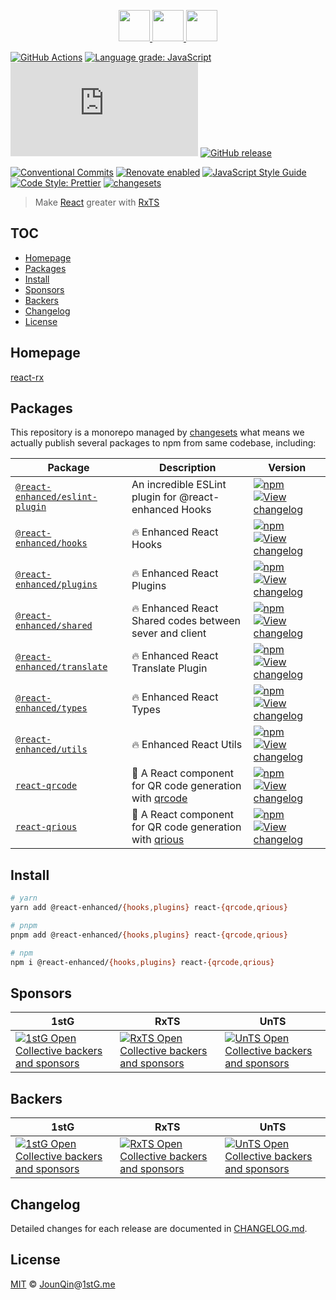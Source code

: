 <p align="center">
  <a href="https://rxjs.dev">
    <img src="https://rxjs.dev/assets/images/logos/Rx_Logo_S.png" height="50" />
  </a>
  <a href="#readme">
    <img src="https://rx-ts.github.io/assets/heart.svg" height="50" />
  </a>
  <a href="https://reactjs.org">
    <img src="https://rx-ts.github.io/assets/react.svg"  height="50" />
  </a>
</p>

[![GitHub Actions](https://github.com/rx-ts/react/workflows/CI/badge.svg)](https://github.com/rx-ts/react/actions/workflows/ci.yml)
[![Language grade: JavaScript](https://img.shields.io/lgtm/grade/javascript/g/rx-ts/react.svg?logo=lgtm&logoWidth=18)](https://lgtm.com/projects/g/rx-ts/react/context:javascript)
[![type-coverage](https://img.shields.io/badge/dynamic/json.svg?label=type-coverage&prefix=%E2%89%A5&suffix=%&query=$.typeCoverage.atLeast&uri=https%3A%2F%2Fraw.githubusercontent.com%2Frx-ts%2Freact%2Fmaster%2Fpackage.json)](https://github.com/plantain-00/type-coverage)
[![GitHub release](https://img.shields.io/github/release/rx-ts/react)](https://github.com/rx-ts/react/releases)

[![Conventional Commits](https://img.shields.io/badge/conventional%20commits-1.0.0-yellow.svg)](https://conventionalcommits.org)
[![Renovate enabled](https://img.shields.io/badge/renovate-enabled-brightgreen.svg)](https://renovatebot.com)
[![JavaScript Style Guide](https://img.shields.io/badge/code_style-standard-brightgreen.svg)](https://standardjs.com)
[![Code Style: Prettier](https://img.shields.io/badge/code_style-prettier-ff69b4.svg)](https://github.com/prettier/prettier)
[![changesets](https://img.shields.io/badge/maintained%20with-changesets-176de3.svg)](https://github.com/atlassian/changesets)

> Make [React][] greater with [RxTS][]

## TOC <!-- omit in toc -->

- [Homepage](#homepage)
- [Packages](#packages)
- [Install](#install)
- [Sponsors](#sponsors)
- [Backers](#backers)
- [Changelog](#changelog)
- [License](#license)

## Homepage

<a href="https://react-rx.vercel.app" target="_blank">react-rx</a>

## Packages

This repository is a monorepo managed by [changesets][] what means we actually publish several packages to npm from same codebase, including:

| Package                                                                    | Description                                                 | Version                                                                                                                                                                                                                                                                     |
| -------------------------------------------------------------------------- | ----------------------------------------------------------- | --------------------------------------------------------------------------------------------------------------------------------------------------------------------------------------------------------------------------------------------------------------------------- |
| [`@react-enhanced/eslint-plugin`](/packages/@react-enhanced/eslint-plugin) | An incredible ESLint plugin for @react-enhanced Hooks       | [![npm](https://img.shields.io/npm/v/@react-enhanced/eslint-plugin.svg)](https://www.npmjs.com/package/@react-enhanced/eslint-plugin) [![View changelog](https://img.shields.io/badge/changelog-explore-brightgreen)](https://changelogs.xyz/@react-enhanced/eslint-plugin) |
| [`@react-enhanced/hooks`](/packages/@react-enhanced/hooks)                 | 🔥 Enhanced React Hooks                                     | [![npm](https://img.shields.io/npm/v/@react-enhanced/hooks.svg)](https://www.npmjs.com/package/@react-enhanced/hooks) [![View changelog](https://img.shields.io/badge/changelog-explore-brightgreen)](https://changelogs.xyz/@react-enhanced/hooks)                         |
| [`@react-enhanced/plugins`](/packages/@react-enhanced/plugins)             | 🔥 Enhanced React Plugins                                   | [![npm](https://img.shields.io/npm/v/@react-enhanced/plugins.svg)](https://www.npmjs.com/package/@react-enhanced/plugins) [![View changelog](https://img.shields.io/badge/changelog-explore-brightgreen)](https://changelogs.xyz/@react-enhanced/plugins)                   |
| [`@react-enhanced/shared`](/packages/@react-enhanced/shared)               | 🔥 Enhanced React Shared codes between sever and client     | [![npm](https://img.shields.io/npm/v/@react-enhanced/shared.svg)](https://www.npmjs.com/package/@react-enhanced/shared) [![View changelog](https://img.shields.io/badge/changelog-explore-brightgreen)](https://changelogs.xyz/@react-enhanced/shared)                      |
| [`@react-enhanced/translate`](/packages/@react-enhanced/translate)         | 🔥 Enhanced React Translate Plugin                          | [![npm](https://img.shields.io/npm/v/@react-enhanced/translate.svg)](https://www.npmjs.com/package/@react-enhanced/translate) [![View changelog](https://img.shields.io/badge/changelog-explore-brightgreen)](https://changelogs.xyz/@react-enhanced/translate)             |
| [`@react-enhanced/types`](/packages/@react-enhanced/types)                 | 🔥 Enhanced React Types                                     | [![npm](https://img.shields.io/npm/v/@react-enhanced/types.svg)](https://www.npmjs.com/package/@react-enhanced/types) [![View changelog](https://img.shields.io/badge/changelog-explore-brightgreen)](https://changelogs.xyz/@react-enhanced/types)                         |
| [`@react-enhanced/utils`](/packages/@react-enhanced/utils)                 | 🔥 Enhanced React Utils                                     | [![npm](https://img.shields.io/npm/v/@react-enhanced/utils.svg)](https://www.npmjs.com/package/@react-enhanced/utils) [![View changelog](https://img.shields.io/badge/changelog-explore-brightgreen)](https://changelogs.xyz/@react-enhanced/utils)                         |
| [`react-qrcode`](/packages/react-qrcode)                                   | 🤳 A React component for QR code generation with [qrcode][] | [![npm](https://img.shields.io/npm/v/react-qrcode.svg)](https://www.npmjs.com/package/react-qrcode) [![View changelog](https://img.shields.io/badge/changelog-explore-brightgreen)](https://changelogs.xyz/react-qrcode)                                                    |
| [`react-qrious`](/packages/react-qrious)                                   | 🤳 A React component for QR code generation with [qrious][] | [![npm](https://img.shields.io/npm/v/react-qrious.svg)](https://www.npmjs.com/package/react-qrious) [![View changelog](https://img.shields.io/badge/changelog-explore-brightgreen)](https://changelogs.xyz/react-qrious)                                                    |

## Install

```sh
# yarn
yarn add @react-enhanced/{hooks,plugins} react-{qrcode,qrious}

# pnpm
pnpm add @react-enhanced/{hooks,plugins} react-{qrcode,qrious}

# npm
npm i @react-enhanced/{hooks,plugins} react-{qrcode,qrious}
```

## Sponsors

| 1stG                                                                                                                               | RxTS                                                                                                                               | UnTS                                                                                                                               |
| ---------------------------------------------------------------------------------------------------------------------------------- | ---------------------------------------------------------------------------------------------------------------------------------- | ---------------------------------------------------------------------------------------------------------------------------------- |
| [![1stG Open Collective backers and sponsors](https://opencollective.com/1stG/organizations.svg)](https://opencollective.com/1stG) | [![RxTS Open Collective backers and sponsors](https://opencollective.com/rxts/organizations.svg)](https://opencollective.com/rxts) | [![UnTS Open Collective backers and sponsors](https://opencollective.com/unts/organizations.svg)](https://opencollective.com/unts) |

## Backers

| 1stG                                                                                                                             | RxTS                                                                                                                             | UnTS                                                                                                                             |
| -------------------------------------------------------------------------------------------------------------------------------- | -------------------------------------------------------------------------------------------------------------------------------- | -------------------------------------------------------------------------------------------------------------------------------- |
| [![1stG Open Collective backers and sponsors](https://opencollective.com/1stG/individuals.svg)](https://opencollective.com/1stG) | [![RxTS Open Collective backers and sponsors](https://opencollective.com/rxts/individuals.svg)](https://opencollective.com/rxts) | [![UnTS Open Collective backers and sponsors](https://opencollective.com/unts/individuals.svg)](https://opencollective.com/unts) |

## Changelog

Detailed changes for each release are documented in [CHANGELOG.md](./CHANGELOG.md).

## License

[MIT][] © [JounQin][]@[1stG.me][]

[1stg.me]: https://www.1stg.me
[changesets]: https://github.com/atlassian/changesets
[jounqin]: https://GitHub.com/JounQin
[mit]: http://opensource.org/licenses/MIT
[qrcode]: https://github.com/soldair/node-qrcode
[qrious]: https://github.com/neocotic/qrious
[react]: https://reactjs.org
[rxts]: https://rxjs.dev

